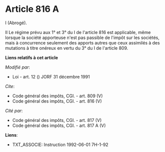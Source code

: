 # Article 816 A

I (Abrogé). 

II Le régime prévu aux 1° et 3° du I de l'article 816 est applicable, même lorsque la société apporteuse n'est pas passible
de l'impôt sur les sociétés, mais à concurrence seulement des apports autres que ceux assimilés à des mutations à titre
onéreux en vertu du 3° du I de l'article 809.

**Liens relatifs à cet article**

_Modifié par_:

  - Loi - art. 12 () JORF 31 décembre 1991

_Cite_:

  - Code général des impôts, CGI. - art. 809 (V)
  - Code général des impôts, CGI. - art. 816 (V)

_Cité par_:

  - Code général des impôts, CGI. - art. 817 (V)
  - Code général des impôts, CGI. - art. 817 A (V)

**Liens**:

  - TXT_ASSOCIE: Instruction 1992-06-01 7H-1-92
